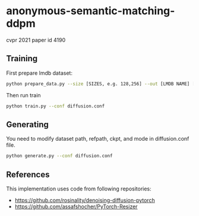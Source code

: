 # anonymous-semantic-matching-ddpm

cvpr 2021 paper id 4190

## Training

First prepare lmdb dataset:

```bash
python prepare_data.py --size [SIZES, e.g. 128,256] --out [LMDB NAME] [DATASET PATH]
```

Then run train

```bash
python train.py --conf diffusion.conf 
```

## Generating

You need to modify dataset path, refpath, ckpt, and mode in diffusion.conf file.

```bash
python generate.py --conf diffusion.conf 
```

## References

This implementation uses code from following repositories:
- https://github.com/rosinality/denoising-diffusion-pytorch
- https://github.com/assafshocher/PyTorch-Resizer
